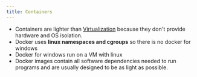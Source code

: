 ```yaml
---
title: Containers
---
```


- Containers are lighter than [Virtualization](/computer-architecture-network-technology-and-operating-systems/architecture/virtualization-technologies) because they don't provide hardware and OS isolation.
- Docker uses **linux namespaces and cgroups** so there is no docker for windows
- Docker for windows run on a VM with linux
- Docker images contain all software dependencies needed to run programs and are usually designed to be as light as possible.